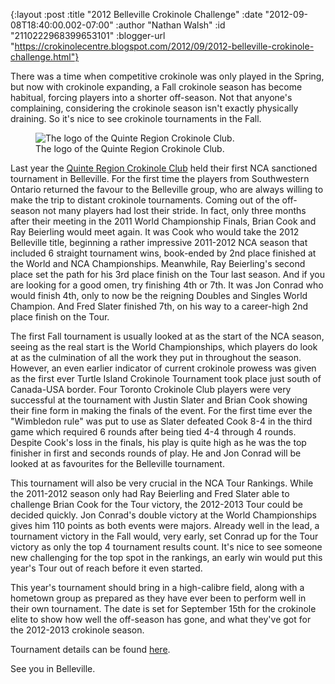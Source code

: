 {:layout :post
 :title "2012 Belleville Crokinole Challenge"
 :date "2012-09-08T18:40:00.002-07:00"
 :author "Nathan Walsh"
 :id "2110222968399653101"
 :blogger-url "https://crokinolecentre.blogspot.com/2012/09/2012-belleville-crokinole-challenge.html"}

There was a time when competitive crokinole was only played in the Spring, but now with crokinole expanding, a Fall crokinole season has become habitual, forcing players into a shorter off-season. Not that anyone's complaining, considering the crokinole season isn't exactly physically draining. So it's nice to see crokinole tournaments in the Fall.

<figure>
	<img src="/images/2012-09-08-2012-belleville-crokinole-challenge/img0003.png" alt="The logo of the Quinte Region Crokinole Club." />
	<figcaption>The logo of the Quinte Region Crokinole Club.</figcaption>
</figure>

Last year the [Quinte Region Crokinole Club](http://www.qrcc.ca) held their first NCA sanctioned tournament in Belleville. For the first time the players from Southwestern Ontario returned the favour to the Belleville group, who are always willing to make the trip to distant crokinole tournaments. Coming out of the off-season not many players had lost their stride. In fact, only three months after their meeting in the 2011 World Championship Finals, Brian Cook and Ray Beierling would meet again. It was Cook who would take the 2012 Belleville title, beginning a rather impressive 2011-2012 NCA season that included 6 straight tournament wins, book-ended by 2nd place finished at the World and NCA Championships. Meanwhile, Ray Beierling's second place set the path for his 3rd place finish on the Tour last season. And if you are looking for a good omen, try finishing 4th or 7th. It was Jon Conrad who would finish 4th, only to now be the reigning Doubles and Singles World Champion. And Fred Slater finished 7th, on his way to a career-high 2nd place finish on the Tour.

The first Fall tournament is usually looked at as the start of the NCA season, seeing as the real start is the World Championships, which players do look at as the culmination of all the work they put in throughout the season. However, an even earlier indicator of current crokinole prowess was given as the first ever Turtle Island Crokinole Tournament took place just south of Canada-USA border. Four Toronto Crokinole Club players were very successful at the tournament with Justin Slater and Brian Cook showing their fine form in making the finals of the event. For the first time ever the "Wimbledon rule" was put to use as Slater defeated Cook 8-4 in the third game which required 6 rounds after being tied 4-4 through 4 rounds. Despite Cook's loss in the finals, his play is quite high as he was the top finisher in first and seconds rounds of play. He and Jon Conrad will be looked at as favourites for the Belleville tournament.

This tournament will also be very crucial in the NCA Tour Rankings. While the 2011-2012 season only had Ray Beierling and Fred Slater able to challenge Brian Cook for the Tour victory, the 2012-2013 Tour could be decided quickly. Jon Conrad's double victory at the World Championships gives him 110 points as both events were majors. Already well in the lead, a tournament victory in the Fall would, very early, set Conrad up for the Tour victory as only the top 4 tournament results count. It's nice to see someone new challenging for the top spot in the rankings, an early win would put this year's Tour out of reach before it even started.

This year's tournament should bring in a high-calibre field, along with a hometown group as prepared as they have ever been to perform well in their own tournament. The date is set for September 15th for the crokinole elite to show how well the off-season has gone, and what they've got for the 2012-2013 crokinole season.

Tournament details can be found [here](http://www.nationalcrokinoleassociation.com/resources/Belleville%20Crokinole%20Challenge%202012.pdf).

See you in Belleville.